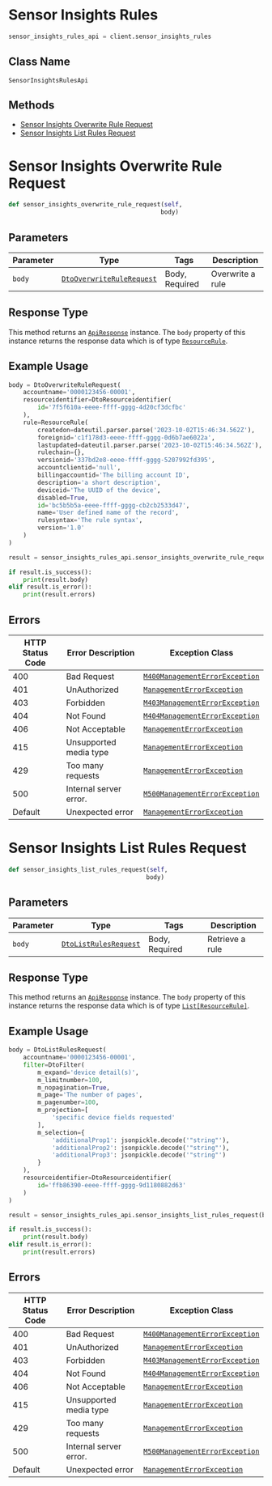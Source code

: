 # Sensor Insights Rules

```python
sensor_insights_rules_api = client.sensor_insights_rules
```

## Class Name

`SensorInsightsRulesApi`

## Methods

* [Sensor Insights Overwrite Rule Request](../../doc/controllers/sensor-insights-rules.md#sensor-insights-overwrite-rule-request)
* [Sensor Insights List Rules Request](../../doc/controllers/sensor-insights-rules.md#sensor-insights-list-rules-request)


# Sensor Insights Overwrite Rule Request

```python
def sensor_insights_overwrite_rule_request(self,
                                          body)
```

## Parameters

| Parameter | Type | Tags | Description |
|  --- | --- | --- | --- |
| `body` | [`DtoOverwriteRuleRequest`](../../doc/models/dto-overwrite-rule-request.md) | Body, Required | Overwrite a rule |

## Response Type

This method returns an [`ApiResponse`](../../doc/api-response.md) instance. The `body` property of this instance returns the response data which is of type [`ResourceRule`](../../doc/models/resource-rule.md).

## Example Usage

```python
body = DtoOverwriteRuleRequest(
    accountname='0000123456-00001',
    resourceidentifier=DtoResourceidentifier(
        id='7f5f610a-eeee-ffff-gggg-4d20cf3dcfbc'
    ),
    rule=ResourceRule(
        createdon=dateutil.parser.parse('2023-10-02T15:46:34.562Z'),
        foreignid='c1f178d3-eeee-ffff-gggg-0d6b7ae6022a',
        lastupdated=dateutil.parser.parse('2023-10-02T15:46:34.562Z'),
        rulechain={},
        versionid='337bd2e8-eeee-ffff-gggg-5207992fd395',
        accountclientid='null',
        billingaccountid='The billing account ID',
        description='a short description',
        deviceid='The UUID of the device',
        disabled=True,
        id='bc5b5b5a-eeee-ffff-gggg-cb2cb2533d47',
        name='User defined name of the record',
        rulesyntax='The rule syntax',
        version='1.0'
    )
)

result = sensor_insights_rules_api.sensor_insights_overwrite_rule_request(body)

if result.is_success():
    print(result.body)
elif result.is_error():
    print(result.errors)
```

## Errors

| HTTP Status Code | Error Description | Exception Class |
|  --- | --- | --- |
| 400 | Bad Request | [`M400ManagementErrorException`](../../doc/models/m400-management-error-exception.md) |
| 401 | UnAuthorized | [`ManagementErrorException`](../../doc/models/management-error-exception.md) |
| 403 | Forbidden | [`M403ManagementErrorException`](../../doc/models/m403-management-error-exception.md) |
| 404 | Not Found | [`M404ManagementErrorException`](../../doc/models/m404-management-error-exception.md) |
| 406 | Not Acceptable | [`ManagementErrorException`](../../doc/models/management-error-exception.md) |
| 415 | Unsupported media type | [`ManagementErrorException`](../../doc/models/management-error-exception.md) |
| 429 | Too many requests | [`ManagementErrorException`](../../doc/models/management-error-exception.md) |
| 500 | Internal server error. | [`M500ManagementErrorException`](../../doc/models/m500-management-error-exception.md) |
| Default | Unexpected error | [`ManagementErrorException`](../../doc/models/management-error-exception.md) |


# Sensor Insights List Rules Request

```python
def sensor_insights_list_rules_request(self,
                                      body)
```

## Parameters

| Parameter | Type | Tags | Description |
|  --- | --- | --- | --- |
| `body` | [`DtoListRulesRequest`](../../doc/models/dto-list-rules-request.md) | Body, Required | Retrieve a rule |

## Response Type

This method returns an [`ApiResponse`](../../doc/api-response.md) instance. The `body` property of this instance returns the response data which is of type [`List[ResourceRule]`](../../doc/models/resource-rule.md).

## Example Usage

```python
body = DtoListRulesRequest(
    accountname='0000123456-00001',
    filter=DtoFilter(
        m_expand='device detail(s)',
        m_limitnumber=100,
        m_nopagination=True,
        m_page='The number of pages',
        m_pagenumber=100,
        m_projection=[
            'specific device fields requested'
        ],
        m_selection={
            'additionalProp1': jsonpickle.decode('"string"'),
            'additionalProp2': jsonpickle.decode('"string"'),
            'additionalProp3': jsonpickle.decode('"string"')
        }
    ),
    resourceidentifier=DtoResourceidentifier(
        id='ffb86390-eeee-ffff-gggg-9d1180882d63'
    )
)

result = sensor_insights_rules_api.sensor_insights_list_rules_request(body)

if result.is_success():
    print(result.body)
elif result.is_error():
    print(result.errors)
```

## Errors

| HTTP Status Code | Error Description | Exception Class |
|  --- | --- | --- |
| 400 | Bad Request | [`M400ManagementErrorException`](../../doc/models/m400-management-error-exception.md) |
| 401 | UnAuthorized | [`ManagementErrorException`](../../doc/models/management-error-exception.md) |
| 403 | Forbidden | [`M403ManagementErrorException`](../../doc/models/m403-management-error-exception.md) |
| 404 | Not Found | [`M404ManagementErrorException`](../../doc/models/m404-management-error-exception.md) |
| 406 | Not Acceptable | [`ManagementErrorException`](../../doc/models/management-error-exception.md) |
| 415 | Unsupported media type | [`ManagementErrorException`](../../doc/models/management-error-exception.md) |
| 429 | Too many requests | [`ManagementErrorException`](../../doc/models/management-error-exception.md) |
| 500 | Internal server error. | [`M500ManagementErrorException`](../../doc/models/m500-management-error-exception.md) |
| Default | Unexpected error | [`ManagementErrorException`](../../doc/models/management-error-exception.md) |

